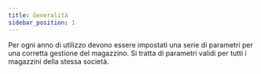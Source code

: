 ```yaml
---
title: Generalità
sidebar_position: 1
---
```


Per ogni anno di utilizzo devono essere impostati una serie di parametri per una corretta gestione del magazzino. Si tratta di parametri validi per tutti i magazzini della stessa società. 